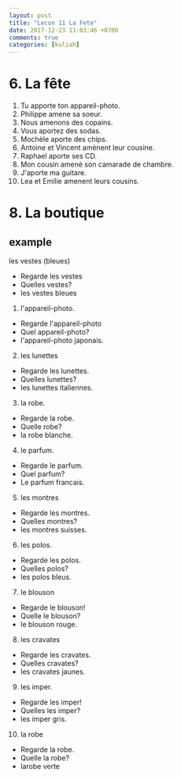 ```yaml
---
layout: post
title: "Lecon 11 La Fete"
date: 2017-12-23 11:03:46 +0700
comments: true
categories: [kuliah]
---
```


# 6. La fête

1. Tu apporte ton appareil-photo.
2. Philippe amene sa soeur.
3. Nous amenons des copains.
4. Vous aportez des sodas.
5. Mochèle aporte des chips.
6. Antoine et Vincent amènent leur cousine.
7. Raphael aporte ses CD.
8. Mon cousin amenè son camarade de chambre.
9. J'aporte ma guitare.
10. Lea et Emilie amenent leurs cousins.


# 8. La boutique

## **example** 
les vestes (bleues)
- Regarde les vestes
- Quelles vestes?
- les vestes bleues



1. l'appareil-photo.
- Regarde l'appareil-photo
- Quel appareil-photo?
- l'appareil-photo japonais.
2. les lunettes
- Regarde les lunettes.
- Quelles lunettes?
- les lunettes italiennes.
3. la robe.
- Regarde la robe.
- Quelle robe?
- la robe blanche.
4. le parfum.
- Regarde le parfum.
- Quel parfum?
- Le parfum francais.
5. les montres
- Regarde les montres.
- Quelles montres?
- les montres suisses.
6. les polos.
- Regarde les polos.
- Quelles polos?
- les polos bleus.
7. le blouson
- Regarde le blouson!
- Quelle le blouson?
- le blouson rouge.
8. les cravates
- Regarde les cravates.
- Quelles cravates?
- les cravates jaunes.
9. les imper.
- Regarde les imper!
- Quelles les imper?
- les imper gris.
10. la robe
- Regarde la robe.
- Quelle la robe?
- larobe verte
